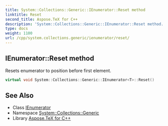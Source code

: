 ```yaml
---
title: System::Collections::Generic::IEnumerator::Reset method
linktitle: Reset
second_title: Aspose.TeX for C++
description: 'System::Collections::Generic::IEnumerator::Reset method. Resets enumerator to position before first element in C++.'
type: docs
weight: 1100
url: /cpp/system.collections.generic/ienumerator/reset/
---
```

## IEnumerator::Reset method


Resets enumerator to position before first element.

```cpp
virtual void System::Collections::Generic::IEnumerator<T>::Reset()
```

## See Also

* Class [IEnumerator](../)
* Namespace [System::Collections::Generic](../../)
* Library [Aspose.TeX for C++](../../../)
